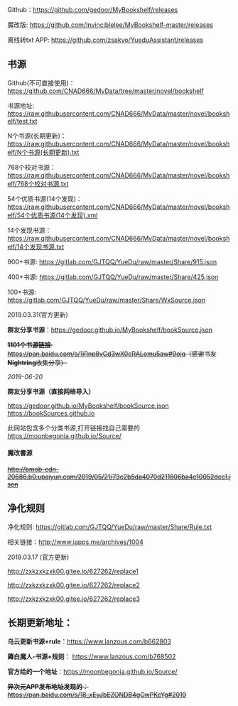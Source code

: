 Github：<https://github.com/gedoor/MyBookshelf/releases>

魔改版: https://github.com/Invinciblelee/MyBookshelf-master/releases

离线转txt APP: <https://github.com/zsakvo/YueduAssistant/releases>



## 书源

Github(不可直接使用)：<https://github.com/CNAD666/MyData/tree/master/novel/bookshelf>

书源地址: <https://raw.githubusercontent.com/CNAD666/MyData/master/novel/bookshelf/test.txt>

N个书源(长期更新)：<https://raw.githubusercontent.com/CNAD666/MyData/master/novel/bookshelf/N个书源(长期更新).txt>

768个校对书源：<https://raw.githubusercontent.com/CNAD666/MyData/master/novel/bookshelf/768个校对书源.txt>

54个优质书源(14个发现)：<https://raw.githubusercontent.com/CNAD666/MyData/master/novel/bookshelf/54个优质书源(14个发现).xml>

14个发现书源：<https://raw.githubusercontent.com/CNAD666/MyData/master/novel/bookshelf/14个发现书源.txt>

900+书源: <https://gitlab.com/GJTQQ/YueDu/raw/master/Share/915.json>

400+书源: <https://gitlab.com/GJTQQ/YueDu/raw/master/Share/425.json>

100+书源: <https://gitlab.com/GJTQQ/YueDu/raw/master/Share/WxSource.json>



2019.03.31(官方更新)

**群友分享书源**：<https://gedoor.github.io/MyBookshelf/bookSource.json>

~~**1101个书源链接**: <https://pan.baidu.com/s/1iRnp8vCd3wX0cRALomu5aw#9ojq>（感谢书友**Nightring**收集分享）~~



 *2019-06-20*

**群友分享书源（直接网络导入）**

https://gedoor.github.io/MyBookshelf/bookSource.json
https://bookSources.github.io

此网站包含多个分类书源,打开链接找自己需要的
https://moonbegonia.github.io/Source/

#### 魔改書源

~~http://bmob-cdn-20686.b0.upaiyun.com/2019/05/21/73e2b5da4070d211806ba4e10052dcc1.json~~


## 净化规则

净化规则: <https://gitlab.com/GJTQQ/YueDu/raw/master/Share/Rule.txt>

相关链接：<http://www.iapps.me/archives/1004>

2019.03.17 (官方更新)

<http://zxkzxkzxk00.gitee.io/627262/replace1>

<http://zxkzxkzxk00.gitee.io/627262/replace2>

<http://zxkzxkzxk00.gitee.io/627262/replace3>

## 长期更新地址：

**乌云更新书源+rule**：<https://www.lanzous.com/b662803>

**薅白魔人-书源+规则**： https://www.lanzous.com/b768502

**官方给的一个地址**：https://moonbegonia.github.io/Source/

~~**异次元APP发布地址发现的**：https://pan.baidu.com/s/18_xEyJbEZONDB4gCwPKcYg#2019~~

